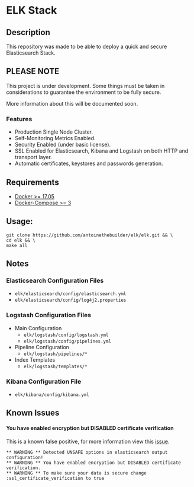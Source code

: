 # ELK Stack
## Description
This repository was made to be able to deploy a quick and secure Elasticsearch Stack.

## PLEASE NOTE 

This project is under development. Some things must be taken in considerations
to guarantee the environment to be fully secure.

More information about this will be documented soon.

### Features

- Production Single Node Cluster.
- Self-Monitoring Metrics Enabled.
- Security Enabled (under basic license).
- SSL Enabled for Elasticsearch, Kibana and Logstash on both HTTP and transport layer.
- Automatic certificates, keystores and passwords generation.

## Requirements

- [Docker >= 17.05](https://docs.docker.com/install/)
- [Docker-Compose >= 3](https://docs.docker.com/compose/install/)

## Usage:    
```
git clone https://github.com/antoinethebuilder/elk/elk.git && \
cd elk && \
make all
```

## Notes
### Elasticsearch Configuration Files
- `elk/elasticsearch/config/elasticsearch.yml`
- `elk/elasticsearch/config/log4j2.properties`

### Logstash Configuration Files

- Main Configuration
  - `elk/logstash/config/logstash.yml`
  - `elk/logstash/config/pipelines.yml`
- Pipeline Configuration
  - `elk/logstash/pipelines/*`
- Index Templates
  - `elk/logstash/templates/*`
  
### Kibana Configuration File
- `elk/kibana/config/kibana.yml`

## Known Issues
#### You have enabled encryption but DISABLED certificate verification
This is a known false positive, for more information view this [issue](https://github.com/elastic/logstash/issues/10352).

```
** WARNING ** Detected UNSAFE options in elasticsearch output configuration!
** WARNING ** You have enabled encryption but DISABLED certificate verification.
** WARNING ** To make sure your data is secure change :ssl_certificate_verification to true
```
